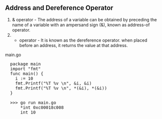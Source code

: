 ## Address and Dereference Operator

1.  & operator - The address of a variable can be obtained by preceding the name of a variable with an ampersand sign (&), known as address-of operator.
2.  * operator - It is known as the dereference operator. when placed before an address, it returns the value at that address.
  
main.go

<pre>
  package main
  import "fmt"
  func main() {
    i := 10
    fmt.Printf("%T %v \n", &i, &i)
    fmt.Printf("%T %v \n", *(&i), *(&i))
  }

  >>> go run main.go
      *int 0xc00018c008
      int 10
</pre>
